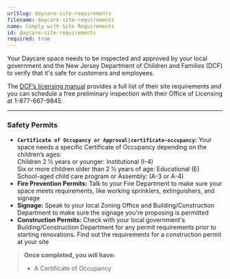 ```yaml
---
urlSlug: daycare-site-requirements
filename: daycare-site-requirements
name: Comply with Site Requirements
id: daycare-site-requirements
required: true
---
```

Your Daycare space needs to be inspected and approved by your local government and the New Jersey Department of Children and Families (DCF) to verify that it's safe for customers and employees.

The [DCF’s licensing manual](https://www.nj.gov/dcf/providers/licensing/Understanding.Licensing.Packet.pdf) provides a full list of their site requirements and you can schedule a free preliminary inspection with their Office of Licensing at 1-877-667-9845.

---
### Safety Permits
- **`Certificate of Occupancy or Approval|certificate-occupancy`:** Your space needs a specific Certificate of Occupancy depending on the children’s ages:  
Children 2 ½ years or younger: Institutional (I-4)  
Six or more children older than 2 ½ years of age: Educational (E)  
School-aged child care program or Assembly: (A-3 or A-4) 
- **Fire Prevention Permits:** Talk to your Fire Department to make sure your space meets requirements, like working sprinklers, extinguishers, and signage
- **Signage:** Speak to your local Zoning Office and Building/Construction Department to make sure the signage you're proposing is permitted
- **Construction Permits:** Check with your local government's Building/Construction Department for any permit requirements prior to starting renovations. Find out the requirements for a construction permit at your site

> **Once completed, you will have:**
>- A Certificate of Occupancy
